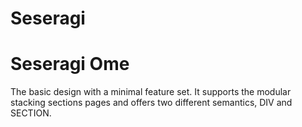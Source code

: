 # Seseragi

# Seseragi Ome

The basic design with a minimal feature set. It supports the modular stacking sections pages and offers two different semantics, DIV and SECTION.

